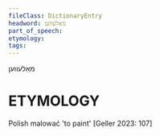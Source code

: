 ```yaml
---
fileClass: DictionaryEntry
headword: מאַלעווען
part_of_speech: 
etymology: 
tags: 
---
```

מאַלעווען

ETYMOLOGY
===========
Polish malować 'to paint'
[Geller 2023: 107]
